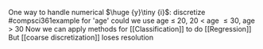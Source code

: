 One way to handle numerical $\huge {y}\tiny {i}$: discretize
#compsci361example for 'age' could we use age $\leq$ 20, 20 $<$ age $\leq 30$, age $>$ 30
Now we can apply methods for [[Classification]] to do [[Regression]]
But [[coarse discretization]] loses resolution